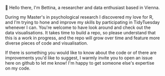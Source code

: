 👋 Hello there, I'm Bettina, a researcher and data enthusiast based in Vienna.

During my Master's in psychological research I discovered my love for R, and I'm trying to hone and improve my skills by participating in TidyTuesday whenever I can. 
You're welcome to have look around and check out the data visualisations. It takes time to build a repo, so please understand that this is a work in progress, and the repo will grow over time and feature more diverse pieces of code and visualisation.

If there is something you would like to know about the code or of there are improvements you'd like to suggest, I warmly invite you to open an issue here on github to let me know! 
I'm happy to get someone else's expertise on my code.

<!---
bettina-mj-kern/bettina-mj-kern is a ✨ special ✨ repository because its `README.md` (this file) appears on your GitHub profile.
You can click the Preview link to take a look at your changes.
--->
